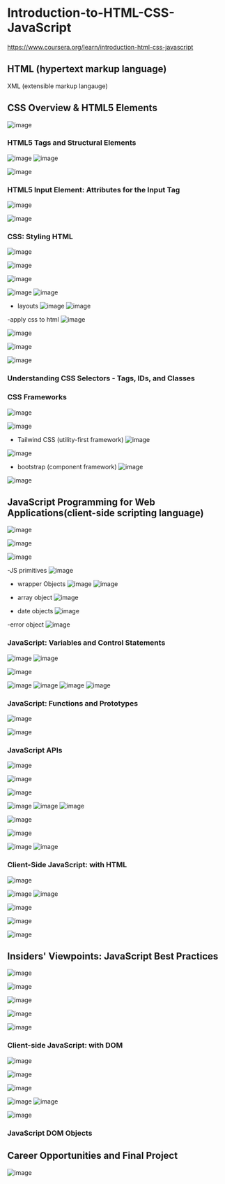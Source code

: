 # Introduction-to-HTML-CSS-JavaScript
https://www.coursera.org/learn/introduction-html-css-javascript


## HTML (hypertext markup language)

XML (extensible markup langauge)


## CSS Overview & HTML5 Elements
![image](https://github.com/user-attachments/assets/3dd68bdd-ac92-4cfb-8629-c07b201f4d7e)

### HTML5 Tags and Structural Elements
![image](https://github.com/user-attachments/assets/7ea55df9-c07f-4e1a-ade1-d3a07387f961)
![image](https://github.com/user-attachments/assets/0ad0a18e-d1cb-44dc-b16a-316b50e0c3f9)

![image](https://github.com/user-attachments/assets/1c3dc19d-68c2-4bb2-ab95-ff89db997d28)

### HTML5 Input Element: Attributes for the Input Tag
![image](https://github.com/user-attachments/assets/aae1121a-e4c1-4d8c-82cb-2b2e76d0fe4e)

![image](https://github.com/user-attachments/assets/77983a25-663a-4aab-b308-6040130bebf7)

### CSS: Styling HTML
![image](https://github.com/user-attachments/assets/1aec65f9-7ccc-4bf0-b367-457a9a4161c2)

![image](https://github.com/user-attachments/assets/9681712f-9f86-4598-98d0-cb5cc2010e61)

![image](https://github.com/user-attachments/assets/13aedca4-4a9a-4b33-831a-40ec29d56800)

![image](https://github.com/user-attachments/assets/68e62c98-a45d-4cc3-a8d1-663a12b7563d)
![image](https://github.com/user-attachments/assets/f25cea02-c82c-4b42-bfe9-d54415a0e045)

- layouts
  ![image](https://github.com/user-attachments/assets/b14ff2a3-b9b3-4cdc-a73c-a41c78603293)
  ![image](https://github.com/user-attachments/assets/124d276c-582d-4df3-8454-7d2f744aa666)

-apply css to html
![image](https://github.com/user-attachments/assets/b7e6d207-4235-42b0-a5fe-2c437a92f642)

![image](https://github.com/user-attachments/assets/16fe77bf-b70a-420e-8401-4f7007213e9c)

![image](https://github.com/user-attachments/assets/55b0b22b-2a22-4b64-a67b-e5f34834a2f9)

![image](https://github.com/user-attachments/assets/e8751752-b754-4dcc-aa76-c4ef1d9d1314)

### Understanding CSS Selectors - Tags, IDs, and Classes

### CSS Frameworks
![image](https://github.com/user-attachments/assets/d5747954-df4f-4ed1-b8b5-f9fd5de7f3f2)

![image](https://github.com/user-attachments/assets/0abb9a51-f82a-4f47-9142-8a9da49e9db6)

- Tailwind CSS (utility-first framework)
  ![image](https://github.com/user-attachments/assets/3154c6dc-8f3d-43bf-81ae-ee6ce10a80aa)
  

![image](https://github.com/user-attachments/assets/73b8c8f0-ba48-4c66-abec-d8ffb649513a)

- bootstrap (component framework)
  ![image](https://github.com/user-attachments/assets/e1ea6348-143d-4315-9378-e9b3c1dea1e7)

![image](https://github.com/user-attachments/assets/731bfb4f-1e10-4c53-a9f0-96cd9ce7ef40)




## JavaScript Programming for Web Applications(client-side scripting language)
![image](https://github.com/user-attachments/assets/b2d3944e-ce78-4784-86fb-1f367500a91e)

![image](https://github.com/user-attachments/assets/a72715b8-d176-4c87-b62d-0d3ef49b93e3)

![image](https://github.com/user-attachments/assets/93973a39-4895-4ae5-9183-1ddaeded5cdc)

-JS primitives
![image](https://github.com/user-attachments/assets/b4193d2d-6e11-4665-bdfe-964fce653807)

- wrapper Objects
  ![image](https://github.com/user-attachments/assets/16282e57-24be-40b6-bed4-095bba2139df)
![image](https://github.com/user-attachments/assets/e3f496a7-978b-4c36-92f9-7293afb3de25)

- array object
  ![image](https://github.com/user-attachments/assets/5c33e4b8-17a6-40fa-a16d-59aa30def9c4)

- date objects
  ![image](https://github.com/user-attachments/assets/739d007d-8cb7-45f3-b931-97d48cbd36c5)

-error object
![image](https://github.com/user-attachments/assets/d1cfd61e-ea28-4167-8581-96c23fc7a898)


### JavaScript: Variables and Control Statements
![image](https://github.com/user-attachments/assets/7a6d7b5a-716d-42ee-8acf-00fba5b51bad)
![image](https://github.com/user-attachments/assets/b6812105-92fc-41ae-8107-c667715ebcb1)

![image](https://github.com/user-attachments/assets/6fce4718-931e-4276-97d2-b5e4ec0f6b8f)

![image](https://github.com/user-attachments/assets/58eaa442-e2e7-4d12-8e27-5d9222c05a4b)
![image](https://github.com/user-attachments/assets/ffc930bc-7abd-4e2a-9c89-2a243bbb2f44)
![image](https://github.com/user-attachments/assets/1db29660-8356-4831-9490-6b873297dca3)
![image](https://github.com/user-attachments/assets/1206f7d1-38ec-4971-94c3-0393e89c4a3b)


### JavaScript: Functions and Prototypes
![image](https://github.com/user-attachments/assets/b51593b0-dc6b-48db-9777-082f453c4572)

![image](https://github.com/user-attachments/assets/a2ebb057-64c6-421f-8002-50616bb187fe)

### JavaScript APIs
![image](https://github.com/user-attachments/assets/50db2ddb-3c0f-430c-9b70-7fdbb5f60fa8)

![image](https://github.com/user-attachments/assets/8bbc77d4-14f1-4a45-a629-3c5d722fa63c)


![image](https://github.com/user-attachments/assets/7dd77f90-3cda-402d-bec0-35563e20e715)

![image](https://github.com/user-attachments/assets/b5d44223-782f-468f-bf07-e21cdabdae9c)
![image](https://github.com/user-attachments/assets/979cd749-113f-4c7b-8d92-f4a35d783395)
![image](https://github.com/user-attachments/assets/160a859f-0812-46fb-b625-8d78392d1bbd)

![image](https://github.com/user-attachments/assets/cf9c636c-31ed-4b08-8cbb-59556b7379cd)

![image](https://github.com/user-attachments/assets/9fefc08a-7f81-4080-8759-c420d9aea658)

![image](https://github.com/user-attachments/assets/5267f168-5863-437b-a597-4dbb3e8ea06c)
![image](https://github.com/user-attachments/assets/42261a16-57b8-4cda-a12d-730aceb09885)

### Client-Side JavaScript: with HTML
![image](https://github.com/user-attachments/assets/d36a99f3-6297-4401-876f-5ba532e6b327)

![image](https://github.com/user-attachments/assets/3b07e072-4a90-48cd-bad6-8388f26da0d9)
![image](https://github.com/user-attachments/assets/8f1b2162-4fd9-401d-a25a-b6aec5b14a8a)

![image](https://github.com/user-attachments/assets/0e4b1656-5343-44b9-93fa-81e695672856)

![image](https://github.com/user-attachments/assets/8577ee76-d410-4f6b-a3d5-a24e2ecd60e4)

![image](https://github.com/user-attachments/assets/f2932fb0-4048-4838-9300-6948180ec927)

## Insiders' Viewpoints: JavaScript Best Practices
![image](https://github.com/user-attachments/assets/640c6c22-d182-4619-a66b-864da49b42ff)

![image](https://github.com/user-attachments/assets/669c96d5-4715-472b-9435-f134620a1936)

![image](https://github.com/user-attachments/assets/0a603343-1578-4f73-b96e-9ca85bf94c06)

![image](https://github.com/user-attachments/assets/ad65d93d-a1b0-481e-ae71-5f9869f0eeb7)

![image](https://github.com/user-attachments/assets/c546febc-6842-41ec-b5fb-498d6f63313b)





### Client-side JavaScript: with DOM
![image](https://github.com/user-attachments/assets/ac32083a-2f82-43f1-8891-c9876cdf0bd2)

![image](https://github.com/user-attachments/assets/25ab7396-2d5f-4010-909c-68fe41e47e3a)

![image](https://github.com/user-attachments/assets/7777d7e8-9307-4cdb-a8b0-3f64fe98ac8a)

![image](https://github.com/user-attachments/assets/dbdb1e43-021f-4b99-b670-69a733fed96d)
![image](https://github.com/user-attachments/assets/5d8a3fdc-7ea8-414b-90b8-a9ed4899f19a)

![image](https://github.com/user-attachments/assets/88cf2620-d2c9-4f75-82b1-2c7d4c911b4b)





### JavaScript DOM Objects





## Career Opportunities and Final Project
![image](https://github.com/user-attachments/assets/20897878-eb67-461c-8878-ffb27d35c3e5)
